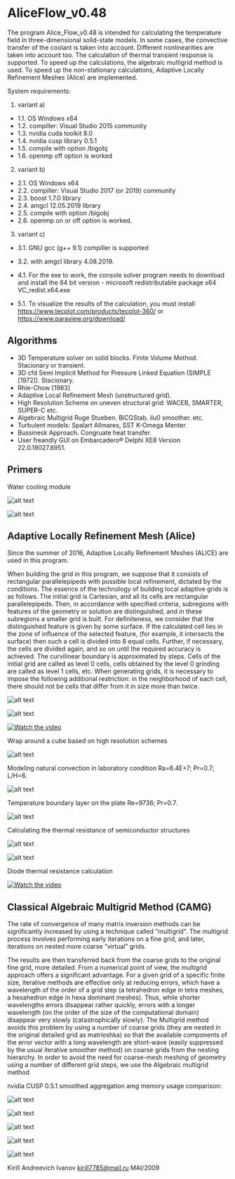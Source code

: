 # AliceFlow_v0.48

The program Alice_Flow_v0.48 is intended for calculating the temperature field in three-dimensional solid-state models. In some cases, the convective transfer of the coolant is taken into account. Different nonlinearities are taken into account too. The calculation of thermal transient response is supported. To speed up the calculations, the algebraic multigrid method is used. To speed up the non-stationary calculations, Adaptive Locally Refinement Meshes (Alice) are implemented.

System requirements:
1. variant a) 
* 1.1. OS Windows x64
* 1.2. compiller: Visual Studio 2015 community
* 1.3. nvidia cuda toolkit 8.0
* 1.4. nvidia cusp library 0.5.1
* 1.5. compile with option /bigobj
* 1.6. openmp off option is worked
2. variant b)
* 2.1. OS Windows x64
* 2.2. compiller: Visual Studio 2017 (or 2019) community
* 2.3. boost 1.7.0 library
* 2.4. amgcl 12.05.2019 library
* 2.5. compile with option /bigobj
* 2.6. openmp on or off option is worked.
3. variant c)
* 3.1. GNU gcc (g++ 9.1) compiller is supported
* 3.2. with amgcl library 4.08.2019.

* 4.1. For the exe to work, the console solver program needs to download and install the 64 bit version -
microsoft redistributable package x64 VC_redist.x64.exe

* 5.1. To visualize the results of the calculation, you must install
https://www.tecplot.com/products/tecplot-360/
or
https://www.paraview.org/download/

## Algorithms

* 3D Temperature solver on solid blocks. Finite Volume Method. Stacionary or transient.
* 3D cfd Semi Implicit Method for Pressure Linked Equation (SIMPLE [1972]). Stacionary.
* Rhie-Chow [1983]
* Adaptive Local Refinement Mesh (unstructured grid).
* High Resolution Scheme on uneven structural grid: WACEB, SMARTER, SUPER-C etc.
* Algebraic Multigrid Ruge Stueben. BiCGStab. ilu0 smoother. etc.
* Turbulent models: Spalart Allmares, SST K-Omega Menter.
* Bussinesk Approach. Congruate heat transfer.
* User freandly GUI on Embarcadero® Delphi XE8 Version 22.0.19027.8951.


## Primers

Water cooling module

![alt text](https://github.com/kirill7785/algebraic-multigrid-method/blob/master/picture/water_cooling_module.png)

![alt text](https://github.com/kirill7785/algebraic-multigrid-method/blob/master/picture/speed.jpg)

## Adaptive Locally Refinement Mesh  (Alice)

Since the summer of 2016, Adaptive Locally Refinement Meshes (ALICE) are used in this program.

When building the grid in this program, we suppose that it consists of rectangular parallelepipeds with possible local refinement, dictated by the conditions. The essence of the technology of building local adaptive grids is as follows. The initial grid is Cartesian, and all its cells are rectangular parallelepipeds. Then, in accordance with specified criteria, subregions with features of the geometry or solution are distinguished, and in these subregions a smaller grid is built. For definiteness, we consider that the distinguished feature is given by some surface. If the calculated cell lies in the zone of influence of the selected feature, (for example, it intersects the surface) then such a cell is divided into 8 equal cells. Further, if necessary, the cells are divided again, and so on until the required accuracy is achieved. The curvilinear boundary is approximated by steps. Cells of the initial grid are called as level 0 cells, cells obtained by the level 0 grinding are called as level 1 cells, etc.
When generating grids, it is necessary to impose the following additional restriction: in the neighborhood of each cell, there should not be cells that differ from it in size more than twice.

![alt text](https://github.com/kirill7785/algebraic-multigrid-method/blob/master/picture/picALICE.png)

![alt text](https://github.com/kirill7785/algebraic-multigrid-method/blob/master/picture/module.png)

[![Watch the video](https://github.com/kirill7785/algebraic-multigrid-method/blob/master/picture/picFET3.png)](https://yadi.sk/i/Fd9L_d3bAiLD7w)

Wrap around a cube based on high resolution schemes

![alt text](https://github.com/kirill7785/algebraic-multigrid-method/blob/master/picture/Cube%20Flow.png)

Modeling natural convection in laboratory condition
Ra=6.4E+7; Pr=0.7; L/H=6.

![alt text](https://github.com/kirill7785/algebraic-multigrid-method/blob/master/picture/Raley_Benar%20Natural%20Convection.png)

Temperature boundary layer on the plate Re=9736; Pr=0.7.

![alt text](https://github.com/kirill7785/algebraic-multigrid-method/blob/master/picture/Blasius%201908.png)

Calculating the thermal resistance of semiconductor structures

![alt text](https://github.com/kirill7785/algebraic-multigrid-method/blob/master/picture/picFET1.png)

![alt text](https://github.com/kirill7785/algebraic-multigrid-method/blob/master/picture/picFET2.png)

Diode thermal resistance calculation


[![Watch the video](https://github.com/kirill7785/algebraic-multigrid-method/blob/master/picture/Diod.png)](https://yadi.sk/i/3AicztJ3sbb97Q)

## Classical Algebraic Multigrid Method (CAMG)

The rate of convergence of many matrix inversion methods can be significantly increased by using a technique called "multigrid". The multigrid process involves performing early iterations on a fine grid, and later, iterations on nested more coarse “virtual” grids.

The results are then transferred back from the coarse grids to the original fine grid, more detailed. From a numerical point of view, the multigrid approach offers a significant advantage. For a given grid of a specific finite size, iterative methods are effective only at reducing errors, which have a wavelength of the order of a grid step (a tetrahedron edge in tetra meshes, a hexahedron edge in hexa dominant meshes). Thus, while shorter wavelengths errors disappear rather quickly, errors with a longer wavelength (on the order of the size of the computational domain) disappear very slowly (catastrophically slowly). The Multigrid method avoids this problem by using a number of coarse grids (they are nested in the original detailed grid as matrioshka) so that the available components of the error vector with a long wavelength are short-wave (easily suppressed by the usual iterative smoother method) on coarse grids from the nesting hierarchy. In order to avoid the need for coarse-mesh meshing of geometry using a number of different grid steps, we use the Algebraic multigrid method

nvidia CUSP 0.5.1 smoothed aggregation amg memory usage comparison:

![alt text](https://github.com/kirill7785/algebraic-multigrid-method/blob/master/picture/Comparison-of-operator-complexity-SAMG-versus-AMG1R5_ru.png)

![alt text](https://github.com/kirill7785/algebraic-multigrid-method/blob/master/picture/Comparison-of-operator-complexity-RUMBAv0-14-versus-amg1r5.png)

![alt text](https://github.com/kirill7785/algebraic-multigrid-method/blob/master/picture/RS%20coarsening.png)

![alt text](https://github.com/kirill7785/algebraic-multigrid-method/blob/master/picture/RS2.png)

![alt text](https://github.com/kirill7785/algebraic-multigrid-method/blob/master/picture/picPaper.png)

Kirill Andreevich Ivanov kirill7785@mail.ru MAI/2009
